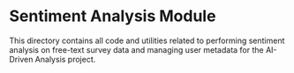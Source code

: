 # Sentiment Analysis Module

This directory contains all code and utilities related to performing sentiment analysis on free-text survey data and managing user metadata for the AI-Driven Analysis project.
